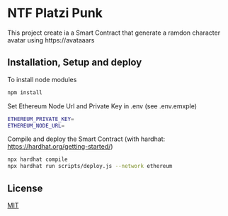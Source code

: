 # NTF Platzi Punk

This project create ia a Smart Contract that generate a ramdon character avatar using https://avataaars

## Installation, Setup and deploy

To install node modules

```bash
npm install
```

Set Ethereum Node Url and Private Key in .env (see .env.emxple)

```bash
ETHEREUM_PRIVATE_KEY=
ETHEREUM_NODE_URL=
```

Compile and deploy the Smart Contract (with hardhat: https://hardhat.org/getting-started/)

```bash
npx hardhat compile
npx hardhat run scripts/deploy.js --network ethereum
```

## License
[MIT](https://choosealicense.com/licenses/mit/)